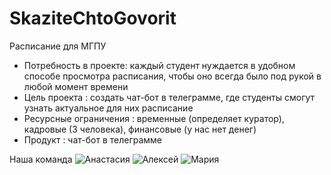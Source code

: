 # SkaziteChtoGovorit
Расписание для МГПУ

- Потребность в проекте: каждый студент нуждается в удобном способе просмотра расписания, чтобы оно всегда было под рукой в любой момент времени
- Цель проекта : создать чат-бот в телеграмме, где студенты смогут узнать актуальное для них расписание
- Ресурсные ограничения : временные (определяет куратор), кадровые (3 человека), финансовые (у нас нет денег)
- Продукт : чат-бот в телеграмме

Наша команда
![Анастасия](https://github.com/nastyajessy/SkaziteChtoGovorit/blob/main/C2pATWhWat8.jpg) ![Алексей](https://github.com/nastyajessy/SkaziteChtoGovorit/blob/main/sFewigwmr9Q.jpg) ![Мария](https://github.com/nastyajessy/SkaziteChtoGovorit/blob/main/jdWUhEXJt8Q.jpg)
